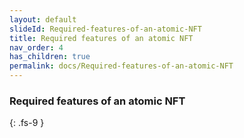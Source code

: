 ```yaml
---
layout: default
slideId: Required-features-of-an-atomic-NFT
title: Required features of an atomic NFT
nav_order: 4
has_children: true
permalink: docs/Required-features-of-an-atomic-NFT
---
```


### Required features of an atomic NFT
{: .fs-9 }


